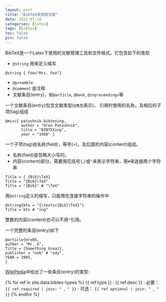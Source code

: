 ```yaml
---
layout: post
title: "BibTeX来管理文献"
date: 2022-07-18
categories: [latex]
tags: [bibtex]
toc: false
pin: false
---
```


BibTeX是一个Latex下使用的文献管理工具和文件格式。它包含如下的类型

* `@string` 用来定义缩写
```
@string { foo="Mrs. Foo"}
```
* `@preamble`
* `@comment` 是注释
* 文献条目(entry)，如`@article`, `@book`, `@inproceedings`等

一个文献条目(entry)包含文献类型(`@类型`表示)， 引用时使用的名称，及相应的子项(tag)组成
```
@misc{ patashnik-bibtexing,
       author = "Oren Patashnik",
       title = "BIBTEXing",
       year = "1988" }
```

一个子项(tag)由名称(field)，等号(=)，及后面的内容(content)组成。

* 名称(field)是忽略大小写的。
* 内容(content)部分，需要用花括号`{`,`}`或`"`来表示字符串，用`#`来连接两个字符串
```
Title = { {Bib}\TeX} 
Title = "{Bib}\TeX" 
Title = "{Bib}" # "\TeX" 
```
用`@string`定义的缩写，只能用在连接字符串的操作中
```
@string{btx = "{\textsc{Bib}\TeX}"} 
Title = btx # "ing"
```
整数的内容(content)也可以不用`"`引用。

一个完整的条目(entry)如下
```
@article{mrx05, 
auTHor = "Mr. X", 
Title = {Something Great}, 
publisher = "nob" # "ody", 
YEAR = 2005, 
}
```

[WikiPedia](https://en.wikipedia.org/wiki/BibTeX)中给出了一些条目(entry)的类型:

{% for ref in site.data.bibtex-types %}
{{ ref.type }}
: {{ ref.desc }}
: 必要： `{{ ref.required | join: " `,` " }}`
: 可选： `{{ ref.optional | join: " `,` " }}`
{% endfor %}